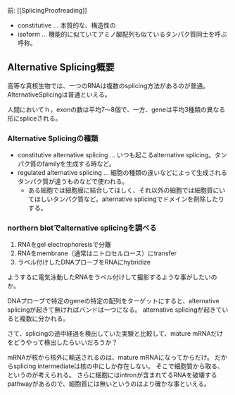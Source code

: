 前: [[SplicingProofreading]]

- constitutive ... 本質的な、構造性の
- isoform ... 機能的に似ていてアミノ酸配列も似ているタンパク質同士を呼ぶ呼称。

## Alternative Splicing概要

高等な真核生物では、一つのRNAは複数のsplicing方法があるのが普通。AlternativeSplicingは普通といえる。

人間においてｈ，exonの数は平均7〜8個で、一方、geneは平均3種類の異なる形にspliceされる。

### Alternative Splicingの種類

- constitutive alternative splicing ... いつも起こるalternative splicing。タンパク質のfamilyを生成する時など。
- regulated alternative splicing ... 細胞の種類の違いなどによって生成されるタンパク質が違うものなどで使われる。
   - ある細胞では細胞膜に結合してほしく、それ以外の細胞では細胞質にいてほしいタンパク質など。alternative splicingでドメインを削除したりする。

### northern blotでalternative splicingを調べる

1. RNAをgel electrophoresisで分離
2. RNAをmembrane（通常はニトロセルロース）にtransfer
3. ラベル付けしたDNAプローブをRNAにhybridize

ようするに電気泳動したRNAをラベル付けして撮影するような事がしたいのか。

DNAプローブで特定のgeneの特定の配列をターゲットにすると、alternative splicingが起きて無ければバンドは一つになる。
alternative splicingが起きていると複数に分かれる。

さて、splicingの途中経過を検出していた実験と比較して、mature mRNAだけをどうやって検出したらいいだろうか？

mRNAが核から核外に輸送されるのは、mature mRNAになってからだけ。
だからsplicing intermediateは核の中にしか存在しない。
そこで細胞質から取る、というのが考えられる。
さらに細胞にはintronが含まれてるRNAを破壊するpathwayがあるので、細胞質には無いというのはより確かな事といえる。